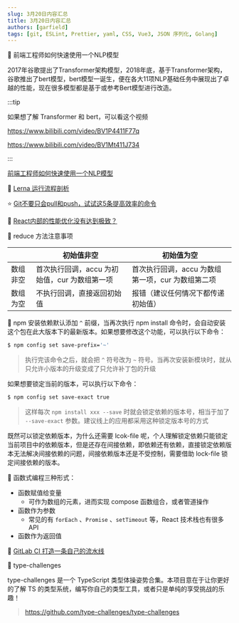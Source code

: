 ```yaml
---
slug: 3月20日内容汇总
title: 3月20日内容汇总
authors: [garfield]
tags: [git, ESLint, Prettier, yaml, CSS, Vue3, JSON 序列化, Golang]
---
```


📒 前端工程师如何快速使用一个NLP模型

2017年谷歌提出了Transformer架构模型，2018年底，基于Transformer架构，谷歌推出了bert模型，bert模型一诞生，便在各大11项NLP基础任务中展现出了卓越的性能，现在很多模型都是基于或参考Bert模型进行改造。

:::tip

如果想了解 Transformer 和 bert，可以看这个视频

https://www.bilibili.com/video/BV1P4411F77q

https://www.bilibili.com/video/BV1Mt411J734

:::

[前端工程师如何快速使用一个NLP模型](https://juejin.cn/post/7075518863814869005)

📒 [Lerna 运行流程剖析](https://juejin.cn/post/7075493514510860318)

⭐️ [Git不要只会pull和push，试试这5条提高效率的命令](https://juejin.cn/post/7071780876501123085)

📒 [React内部的性能优化没有达到极致？](https://juejin.cn/post/7073692220313829407)

📒 reduce 方法注意事项

|          | 初始值非空                                    | 初始值为空                                        |
| -------- | --------------------------------------------- | ------------------------------------------------- |
| 数组非空 | 首次执行回调，accu 为初始值，cur 为数组第一项 | 首次执行回调，accu 为数组第一项，cur 为数组第二项 |
| 数组为空 | 不执行回调，直接返回初始值                    | 报错（建议任何情况下都传递初始值）                |

📒 npm 安装依赖默认添加 `^` 前缀，当再次执行 npm install 命令时，会自动安装这个包在此大版本下的最新版本。如果想要修改这个功能，可以执行以下命令：

```bash
$ npm config set save-prefix='~'
```

> 执行完该命令之后，就会把 `^` 符号改为 `~` 符号。当再次安装新模块时，就从只允许小版本的升级变成了只允许补丁包的升级

如果想要锁定当前的版本，可以执行以下命令：

```bash
$ npm config set save-exact true
```

> 这样每次 `npm install xxx --save` 时就会锁定依赖的版本号，相当于加了 `--save-exact` 参数。建议线上的应用都采用这种锁定版本号的方式

既然可以锁定依赖版本，为什么还需要 lcok-file 呢，个人理解锁定依赖只能锁定当前项目中的依赖版本，但是还存在间接依赖，即依赖还有依赖，直接锁定依赖版本无法解决间接依赖的问题，间接依赖版本还是不受控制，需要借助 lock-file 锁定间接依赖的版本。

📒 函数式编程三种形式：

- 函数赋值给变量
  - 可作为数组的元素，进而实现 compose 函数组合，或者管道操作
- 函数作为参数
  - 常见的有 `forEach` 、`Promise` 、`setTimeout` 等，React 技术栈也有很多 API
- 函数作为返回值

📒 [GitLab CI 打造一条自己的流水线](https://juejin.cn/post/7074780794459258917)

📒 type-challenges

type-challenges 是一个 TypeScript 类型体操姿势合集。本项目意在于让你更好的了解 TS 的类型系统，编写你自己的类型工具，或者只是单纯的享受挑战的乐趣！

> https://github.com/type-challenges/type-challenges
